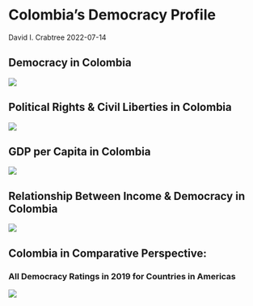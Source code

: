 Colombia’s Democracy Profile
================
David I. Crabtree
2022-07-14

## Democracy in Colombia

![](C:\Users\David\Desktop\PROGRA~1\FILESA~1\CFSS\hw06\reports\COLOMB~1/figure-gfm/Demscore-1.png)<!-- -->

## Political Rights & Civil Liberties in Colombia

![](C:\Users\David\Desktop\PROGRA~1\FILESA~1\CFSS\hw06\reports\COLOMB~1/figure-gfm/Political%20Rights%20&%20Civil%20Libs-1.png)<!-- -->

## GDP per Capita in Colombia

![](C:\Users\David\Desktop\PROGRA~1\FILESA~1\CFSS\hw06\reports\COLOMB~1/figure-gfm/GDP%20per%20Capita-1.png)<!-- -->

## Relationship Between Income & Democracy in Colombia

![](C:\Users\David\Desktop\PROGRA~1\FILESA~1\CFSS\hw06\reports\COLOMB~1/figure-gfm/Income%20&%20Dem-1.png)<!-- -->

## Colombia in Comparative Perspective:

### All Democracy Ratings in 2019 for Countries in Americas

![](C:\Users\David\Desktop\PROGRA~1\FILESA~1\CFSS\hw06\reports\COLOMB~1/figure-gfm/Democracy%20in%20Comparative%20Perspective-1.png)<!-- -->
